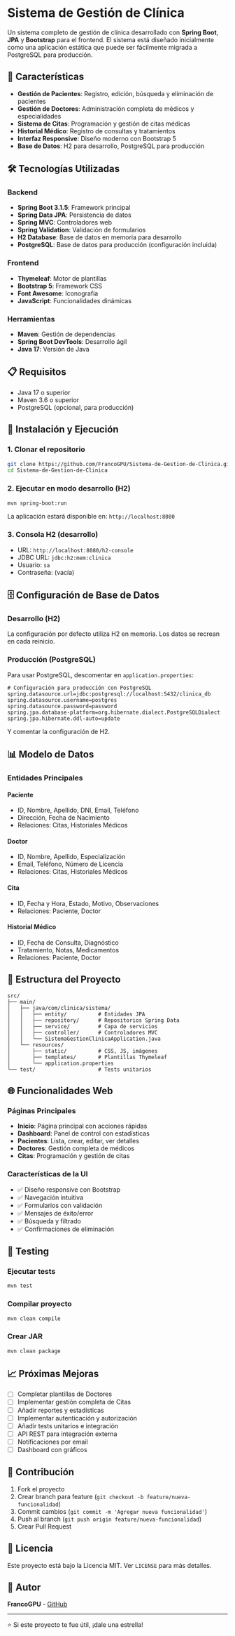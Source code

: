 # Sistema de Gestión de Clínica

Un sistema completo de gestión de clínica desarrollado con **Spring Boot**, **JPA** y **Bootstrap** para el frontend. El sistema está diseñado inicialmente como una aplicación estática que puede ser fácilmente migrada a PostgreSQL para producción.

## 🚀 Características

- **Gestión de Pacientes**: Registro, edición, búsqueda y eliminación de pacientes
- **Gestión de Doctores**: Administración completa de médicos y especialidades
- **Sistema de Citas**: Programación y gestión de citas médicas
- **Historial Médico**: Registro de consultas y tratamientos
- **Interfaz Responsive**: Diseño moderno con Bootstrap 5
- **Base de Datos**: H2 para desarrollo, PostgreSQL para producción

## 🛠️ Tecnologías Utilizadas

### Backend
- **Spring Boot 3.1.5**: Framework principal
- **Spring Data JPA**: Persistencia de datos
- **Spring MVC**: Controladores web
- **Spring Validation**: Validación de formularios
- **H2 Database**: Base de datos en memoria para desarrollo
- **PostgreSQL**: Base de datos para producción (configuración incluida)

### Frontend
- **Thymeleaf**: Motor de plantillas
- **Bootstrap 5**: Framework CSS
- **Font Awesome**: Iconografía
- **JavaScript**: Funcionalidades dinámicas

### Herramientas
- **Maven**: Gestión de dependencias
- **Spring Boot DevTools**: Desarrollo ágil
- **Java 17**: Versión de Java

## 📋 Requisitos

- Java 17 o superior
- Maven 3.6 o superior
- PostgreSQL (opcional, para producción)

## 🚀 Instalación y Ejecución

### 1. Clonar el repositorio
```bash
git clone https://github.com/FrancoGPU/Sistema-de-Gestion-de-Clinica.git
cd Sistema-de-Gestion-de-Clinica
```

### 2. Ejecutar en modo desarrollo (H2)
```bash
mvn spring-boot:run
```

La aplicación estará disponible en: `http://localhost:8080`

### 3. Consola H2 (desarrollo)
- URL: `http://localhost:8080/h2-console`
- JDBC URL: `jdbc:h2:mem:clinica`
- Usuario: `sa`
- Contraseña: (vacía)

## 🗄️ Configuración de Base de Datos

### Desarrollo (H2)
La configuración por defecto utiliza H2 en memoria. Los datos se recrean en cada reinicio.

### Producción (PostgreSQL)
Para usar PostgreSQL, descomentar en `application.properties`:

```properties
# Configuración para producción con PostgreSQL
spring.datasource.url=jdbc:postgresql://localhost:5432/clinica_db
spring.datasource.username=postgres
spring.datasource.password=password
spring.jpa.database-platform=org.hibernate.dialect.PostgreSQLDialect
spring.jpa.hibernate.ddl-auto=update
```

Y comentar la configuración de H2.

## 📊 Modelo de Datos

### Entidades Principales

#### Paciente
- ID, Nombre, Apellido, DNI, Email, Teléfono
- Dirección, Fecha de Nacimiento
- Relaciones: Citas, Historiales Médicos

#### Doctor
- ID, Nombre, Apellido, Especialización
- Email, Teléfono, Número de Licencia
- Relaciones: Citas, Historiales Médicos

#### Cita
- ID, Fecha y Hora, Estado, Motivo, Observaciones
- Relaciones: Paciente, Doctor

#### Historial Médico
- ID, Fecha de Consulta, Diagnóstico
- Tratamiento, Notas, Medicamentos
- Relaciones: Paciente, Doctor

## 🔧 Estructura del Proyecto

```
src/
├── main/
│   ├── java/com/clinica/sistema/
│   │   ├── entity/          # Entidades JPA
│   │   ├── repository/      # Repositorios Spring Data
│   │   ├── service/         # Capa de servicios
│   │   ├── controller/      # Controladores MVC
│   │   └── SistemaGestionClinicaApplication.java
│   └── resources/
│       ├── static/          # CSS, JS, imágenes
│       ├── templates/       # Plantillas Thymeleaf
│       └── application.properties
└── test/                    # Tests unitarios
```

## 🌐 Funcionalidades Web

### Páginas Principales
- **Inicio**: Página principal con acciones rápidas
- **Dashboard**: Panel de control con estadísticas
- **Pacientes**: Lista, crear, editar, ver detalles
- **Doctores**: Gestión completa de médicos
- **Citas**: Programación y gestión de citas

### Características de la UI
- ✅ Diseño responsive con Bootstrap
- ✅ Navegación intuitiva
- ✅ Formularios con validación
- ✅ Mensajes de éxito/error
- ✅ Búsqueda y filtrado
- ✅ Confirmaciones de eliminación

## 🧪 Testing

### Ejecutar tests
```bash
mvn test
```

### Compilar proyecto
```bash
mvn clean compile
```

### Crear JAR
```bash
mvn clean package
```

## 📈 Próximas Mejoras

- [ ] Completar plantillas de Doctores
- [ ] Implementar gestión completa de Citas
- [ ] Añadir reportes y estadísticas
- [ ] Implementar autenticación y autorización
- [ ] Añadir tests unitarios e integración
- [ ] API REST para integración externa
- [ ] Notificaciones por email
- [ ] Dashboard con gráficos

## 🤝 Contribución

1. Fork el proyecto
2. Crear branch para feature (`git checkout -b feature/nueva-funcionalidad`)
3. Commit cambios (`git commit -m 'Agregar nueva funcionalidad'`)
4. Push al branch (`git push origin feature/nueva-funcionalidad`)
5. Crear Pull Request

## 📄 Licencia

Este proyecto está bajo la Licencia MIT. Ver `LICENSE` para más detalles.

## 👥 Autor

**FrancoGPU** - [GitHub](https://github.com/FrancoGPU)

---

⭐ Si este proyecto te fue útil, ¡dale una estrella!
